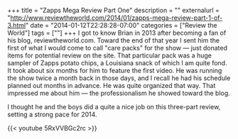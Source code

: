+++
title = "Zapps Mega Review Part One"
description = ""
externalurl = "http://www.reviewtheworld.com/2014/01/zapps-mega-review-part-1-of-3.html"
date = "2014-01-12T22:28:28-07:00"
categories = ["Review the World"]
tags = [""]
+++
I got to know Brian in 2013 after becoming a fan of his blog, reviewtheworld.com. Toward the end of that year I sent him the first of what I would come to call "care packs" for the show — just donated items for potential review on the site. That particular pack was a huge sampler of Zapps potato chips, a Louisiana snack of which I am quite fond. It took about six months for him to feature the first video. He was running the show twice a month back in those days, and I recall he had his schedule planned out months in advance. He was quite organized that way. That impressed me about him — the professionalism he showed toward the blog.

I thought he and the boys did a quite a nice job on this three-part review, setting a strong pace for 2014. 

{{< youtube 5RxVVBGc2rc >}}